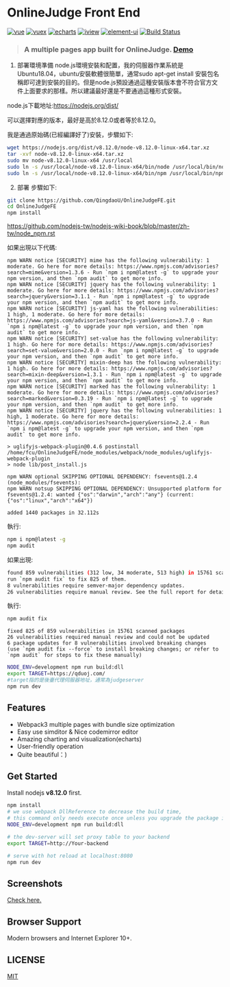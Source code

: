 # OnlineJudge Front End
[![vue](https://img.shields.io/badge/vue-2.5.13-blue.svg?style=flat-square)](https://github.com/vuejs/vue)
[![vuex](https://img.shields.io/badge/vuex-3.0.1-blue.svg?style=flat-square)](https://vuex.vuejs.org/)
[![echarts](https://img.shields.io/badge/echarts-3.8.3-blue.svg?style=flat-square)](https://github.com/ecomfe/echarts)
[![iview](https://img.shields.io/badge/iview-2.8.0-blue.svg?style=flat-square)](https://github.com/iview/iview)
[![element-ui](https://img.shields.io/badge/element-2.0.9-blue.svg?style=flat-square)](https://github.com/ElemeFE/element)
[![Build Status](https://travis-ci.org/QingdaoU/OnlineJudgeFE.svg?branch=master)](https://travis-ci.org/QingdaoU/OnlineJudgeFE)

>### A multiple pages app built for OnlineJudge. [Demo](https://qduoj.com)



1. 部署環境準備
  node.js環境安裝和配置，我的伺服器作業系統是Ubuntu18.04，ubuntu安裝軟體很簡單，通常sudo apt-get install 安裝包名稱即可達到安裝的目的。但是node.js預設通過這種安裝版本會不符合官方文件上面要求的那樣。所以建議最好還是不要通過這種形式安裝。

  node.js下載地址:https://nodejs.org/dist/

  可以選擇對應的版本，最好是高於8.12.0或者等於8.12.0。

  我是通過原始碼(已經編譯好了)安裝，步驟如下:
  
  ```bash
  wget https://nodejs.org/dist/v8.12.0/node-v8.12.0-linux-x64.tar.xz
  tar -xvf node-v8.12.0-linux-x64.tar.xz
  sudo mv node-v8.12.0-linux-x64 /usr/local
  sudo ln -s /usr/local/node-v8.12.0-linux-x64/bin/node /usr/local/bin/node 
  sudo ln -s /usr/local/node-v8.12.0-linux-x64/bin/npm /usr/local/bin/npm
  ```

2. 部署
  步驟如下:
  
  ```bash
  git clone https://github.com/QingdaoU/OnlineJudgeFE.git
  cd OnlineJudgeFE
  npm install
  ```
  https://github.com/nodejs-tw/nodejs-wiki-book/blob/master/zh-tw/node_npm.rst
  
  如果出現以下代碼:
  
  ```
  npm WARN notice [SECURITY] mime has the following vulnerability: 1 moderate. Go here for more details: https://www.npmjs.com/advisories?search=mime&version=1.3.6 - Run `npm i npm@latest -g` to upgrade your npm version, and then `npm audit` to get more info.
  npm WARN notice [SECURITY] jquery has the following vulnerability: 1 moderate. Go here for more details: https://www.npmjs.com/advisories?search=jquery&version=3.1.1 - Run `npm i npm@latest -g` to upgrade your npm version, and then `npm audit` to get more info.
  npm WARN notice [SECURITY] js-yaml has the following vulnerabilities: 1 high, 1 moderate. Go here for more details: https://www.npmjs.com/advisories?search=js-yaml&version=3.7.0 - Run `npm i npm@latest -g` to upgrade your npm version, and then `npm audit` to get more info.
  npm WARN notice [SECURITY] set-value has the following vulnerability: 1 high. Go here for more details: https://www.npmjs.com/advisories?search=set-value&version=2.0.0 - Run `npm i npm@latest -g` to upgrade your npm version, and then `npm audit` to get more info.
  npm WARN notice [SECURITY] mixin-deep has the following vulnerability: 1 high. Go here for more details: https://www.npmjs.com/advisories?search=mixin-deep&version=1.3.1 - Run `npm i npm@latest -g` to upgrade your npm version, and then `npm audit` to get more info.
  npm WARN notice [SECURITY] marked has the following vulnerability: 1 moderate. Go here for more details: https://www.npmjs.com/advisories?search=marked&version=0.3.19 - Run `npm i npm@latest -g` to upgrade your npm version, and then `npm audit` to get more info.
  npm WARN notice [SECURITY] jquery has the following vulnerabilities: 1 high, 1 moderate. Go here for more details: https://www.npmjs.com/advisories?search=jquery&version=2.2.4 - Run `npm i npm@latest -g` to upgrade your npm version, and then `npm audit` to get more info.

  > uglifyjs-webpack-plugin@0.4.6 postinstall /home/fcu/OnlineJudgeFE/node_modules/webpack/node_modules/uglifyjs-webpack-plugin
  > node lib/post_install.js

  npm WARN optional SKIPPING OPTIONAL DEPENDENCY: fsevents@1.2.4 (node_modules/fsevents):
  npm WARN notsup SKIPPING OPTIONAL DEPENDENCY: Unsupported platform for fsevents@1.2.4: wanted {"os":"darwin","arch":"any"} (current: {"os":"linux","arch":"x64"})

  added 1440 packages in 32.112s
  ```
  
  執行:
  
  ```bash
  npm i npm@latest -g
  npm audit
  ```
  
  如果出現:
  
  ```bash
  found 859 vulnerabilities (312 low, 34 moderate, 513 high) in 15761 scanned packages
  run `npm audit fix` to fix 825 of them.
  8 vulnerabilities require semver-major dependency updates.
  26 vulnerabilities require manual review. See the full report for details.
  ```
  
   執行:
  
  ```bash
  npm audit fix
  ```
  
  ```
  fixed 825 of 859 vulnerabilities in 15761 scanned packages
  26 vulnerabilities required manual review and could not be updated
  6 package updates for 8 vulnerabilities involved breaking changes
  (use `npm audit fix --force` to install breaking changes; or refer to `npm audit` for steps to fix these manually)

  ```
  
  ```bash
  NODE_ENV=development npm run build:dll
  export TARGET=https://qduoj.com/
  #target指的是後臺代理伺服器地址，通常為judgeserver
  npm run dev
  ```











## Features

+ Webpack3 multiple pages with bundle size optimization
+ Easy use simditor & Nice codemirror editor
+ Amazing charting and visualization(echarts)
+ User-friendly operation
+ Quite beautiful：)

## Get Started

Install nodejs **v8.12.0** first.

```bash
npm install
# we use webpack DllReference to decrease the build time,
# this command only needs execute once unless you upgrade the package in build/webpack.dll.conf.js
NODE_ENV=development npm run build:dll

# the dev-server will set proxy table to your backend
export TARGET=http://Your-backend

# serve with hot reload at localhost:8080
npm run dev
```

## Screenshots

[Check here.](https://github.com/QingdaoU/OnlineJudge)

## Browser Support

Modern browsers and Internet Explorer 10+.

## LICENSE

[MIT](http://opensource.org/licenses/MIT)
